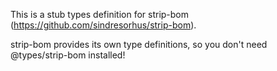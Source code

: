 This is a stub types definition for strip-bom (https://github.com/sindresorhus/strip-bom).

strip-bom provides its own type definitions, so you don't need @types/strip-bom installed!